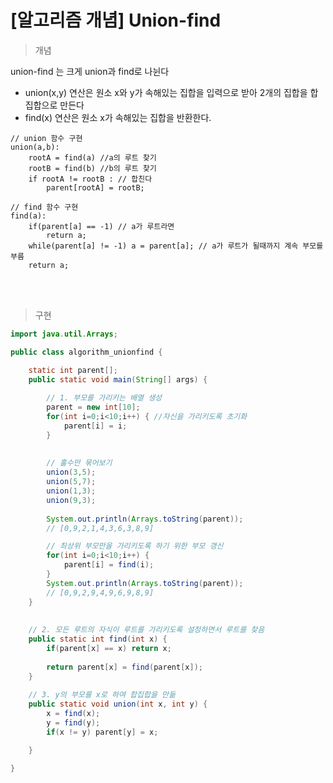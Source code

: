 # [알고리즘 개념] Union-find 


> 개념

union-find 는 크게 union과 find로 나뉜다

- union(x,y) 연산은 원소 x와 y가 속해있는 집합을 입력으로 받아 2개의 집합을 합집합으로 만든다
- find(x) 연산은  원소 x가 속해있는 집합을 반환한다.

```
// union 함수 구현
union(a,b):
	rootA = find(a) //a의 루트 찾기
	rootB = find(b) //b의 루트 찾기
	if rootA != rootB : // 합친다
		parent[rootA] = rootB;
	
// find 함수 구현
find(a):
	if(parent[a] == -1) // a가 루트라면
		return a;
	while(parent[a] != -1) a = parent[a]; // a가 루트가 될때까지 계속 부모를 부름
	return a; 
```
<br>
<br>




> 구현


```java
import java.util.Arrays;

public class algorithm_unionfind {

	static int parent[];
	public static void main(String[] args) {
		
		// 1. 부모를 가리키는 배열 생성
		parent = new int[10];
		for(int i=0;i<10;i++) { //자신을 가리키도록 초기화
			parent[i] = i;
		}
		
		
		// 홀수만 묶어보기
		union(3,5);
		union(5,7);
		union(1,3);
		union(9,3);
		
		System.out.println(Arrays.toString(parent));
		// [0,9,2,1,4,3,6,3,8,9]		

		// 최상위 부모만을 가리키도록 하기 위한 부모 갱신
		for(int i=0;i<10;i++) {
			parent[i] = find(i);
		}
		System.out.println(Arrays.toString(parent));
		// [0,9,2,9,4,9,6,9,8,9]
	}
	
	
	// 2. 모든 루트의 자식이 루트를 가리키도록 설정하면서 루트를 찾음
	public static int find(int x) {
		if(parent[x] == x) return x;
		
		return parent[x] = find(parent[x]);
	}
	
	// 3. y의 부모를 x로 하여 합집합을 만듦
	public static void union(int x, int y) {
		x = find(x);
		y = find(y);
		if(x != y) parent[y] = x;

	}

}
```
